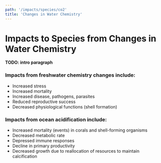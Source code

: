 ```yaml
---
path: '/impacts/species/co2'
title: 'Changes in Water Chemistry'
---
```


# Impacts to Species from Changes in Water Chemistry

**TODO: intro paragraph**

### Impacts from freshwater chemistry changes include:

- Increased stress
- Increased mortality
- Increased disease, pathogens, parasites
- Reduced reproductive success
- Decreased physiological functions (shell formation)

### Impacts from ocean acidification include:

- Increased mortality (events) in corals and shell-forming organisms
- Decreased metabolic rate
- Depressed immune responses
- Decline in primary productivity
- Decreased growth due to reallocation of resources to maintain calcification
